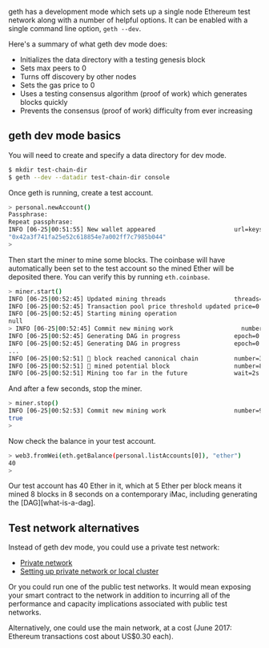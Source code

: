 geth has a development mode which sets up a single node Ethereum test network along with a number of helpful options. It can be enabled with a single command line option, `geth --dev`.

Here's a summary of what geth dev mode does:

* Initializes the data directory with a testing genesis block
* Sets max peers to 0
* Turns off discovery by other nodes
* Sets the gas price to 0
* Uses a testing consensus algorithm (proof of work) which generates blocks quickly
* Prevents the consensus (proof of work) difficulty from ever increasing

## geth dev mode basics

You will need to create and specify a data directory for dev mode.

```sh
$ mkdir test-chain-dir
$ geth --dev --datadir test-chain-dir console
```

Once geth is running, create a test account.

```sh
> personal.newAccount()
Passphrase: 
Repeat passphrase: 
INFO [06-25|00:51:55] New wallet appeared                      url=keystore:///tmp… status=Locked
"0x42a3f741fa25e52c618854e7a002ff7c7985b044"
>
```

Then start the miner to mine some blocks. The coinbase will have automatically been set to the test account so the mined Ether will be deposited there. You can verify this by running `eth.coinbase`.

```sh
> miner.start()
INFO [06-25|00:52:45] Updated mining threads                   threads=0
INFO [06-25|00:52:45] Transaction pool price threshold updated price=0
INFO [06-25|00:52:45] Starting mining operation 
null
> INFO [06-25|00:52:45] Commit new mining work                   number=1 txs=0 uncles=0 elapsed=103.893µs
INFO [06-25|00:52:45] Generating DAG in progress               epoch=0 percentage=0 elapsed=68.374µs
INFO [06-25|00:52:45] Generating DAG in progress               epoch=0 percentage=3 elapsed=137.968µs
...
INFO [06-25|00:52:51] 🔗 block reached canonical chain          number=3 hash=7049f9…22f775
INFO [06-25|00:52:51] 🔨 mined potential block                  number=8 hash=c84185…4b5994
INFO [06-25|00:52:51] Mining too far in the future             wait=2s
```

And after a few seconds, stop the miner.

```sh
> miner.stop()
INFO [06-25|00:52:53] Commit new mining work                   number=9 txs=0 uncles=0 elapsed=2.002s
true
> 
```

Now check the balance in your test account.

```sh
> web3.fromWei(eth.getBalance(personal.listAccounts[0]), "ether")
40
> 
```

Our test account has 40 Ether in it, which at 5 Ether per block means it mined 8 blocks in 8 seconds on a contemporary iMac, including generating the [DAG][what-is-a-dag].

## Test network alternatives

Instead of geth dev mode, you could use a private test network:

* [Private network](https://github.com/ethereum/go-ethereum/wiki/Private-network)
* [Setting up private network or local cluster](https://github.com/ethereum/go-ethereum/wiki/Setting-up-private-network-or-local-cluster)

Or you could run one of the public test networks. It would mean exposing your smart contract to the network in addition to incurring all of the performance and capacity implications associated with public test networks.

Alternatively, one could use the main network, at a cost (June 2017: Ethereum transactions cost about US$0.30 each).